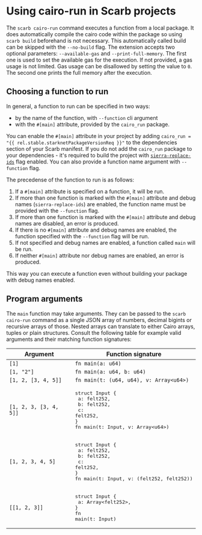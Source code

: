 <script setup>
import { data as rel } from "../../github.data";
</script>

# Using cairo-run in Scarb projects

The `scarb cairo-run` command executes a function from a local package.
It does automatically compile the cairo code within the package so using `scarb build` beforehand is not necessary.
This automatically called build can be skipped with the `--no-build` flag.
The extension accepts two optional parameters: `--available-gas` and `--print-full-memory`.
The first one is used to set the available gas for the execution.
If not provided, a gas usage is not limited.
Gas usage can be disallowed by setting the value to `0`.
The second one prints the full memory after the execution.

## Choosing a function to run

In general, a function to run can be specified in two ways:

- by the name of the function, with `--function` cli argument
- with the `#[main]` attribute, provided by the `cairo_run` package.

You can enable the `#[main]` attribute in your project by
adding `cairo_run = "{{ rel.stable.starknetPackageVersionReq }}"` to the dependencies section of your Scarb manifest.
If you do not add the `cairo_run` package to your dependencies - it's required to build the project
with [`sierra-replace-ids`](../reference/manifest#sierra-replace-ids) flag enabled.
You can also provide a function name argument with `--function` flag.

The precedense of the function to run is as follows:

1. If a `#[main]` attribute is specified on a function, it will be run.
2. If more than one function is marked with the `#[main]` attribute and debug names (`sierra-replace-ids`) are enabled,
   the function name must be provided with the `--function` flag.
3. If more than one function is marked with the `#[main]` attribute and debug names are disabled, an error is produced.
4. If there is no `#[main]` attribute and debug names are enabled, the function specified with the `--function` flag
   will be run.
5. If not specified and debug names are enabled, a function called `main` will be run.
6. If neither `#[main]` attribute nor debug names are enabled, an error is produced.

This way you can execute a function even without building your package with debug names enabled.

## Program arguments

The `main` function may take arguments. They can be passed to the `scarb cairo-run` command as a single JSON array of
numbers, decimal bigints or recursive arrays of those. Nested arrays can translate to either Cairo arrays, tuples or
plain structures. Consult the following table for example valid arguments and their matching function signatures:

| Argument               | Function signature                                                                                                              |
| ---------------------- | ------------------------------------------------------------------------------------------------------------------------------- |
| `[1]`                  | `fn main(a: u64)`                                                                                                               |
| `[1, "2"]`             | `fn main(a: u64, b: u64)`                                                                                                       |
| `[1, 2, [3, 4, 5]]`    | `fn main(t: (u64, u64), v: Array<u64>)`                                                                                         |
| `[1, 2, 3, [3, 4, 5]]` | <pre>struct Input {<br/> a: felt252,<br/> b: felt252,<br/> c: felt252,<br/>}<br/>fn main(t: Input, v: Array\<u64>)</pre>        |
| `[1, 2, 3, 4, 5]`      | <pre>struct Input {<br/> a: felt252,<br/> b: felt252,<br/> c: felt252,<br/>}<br/>fn main(t: Input, v: (felt252, felt252))</pre> |
| `[[1, 2, 3]]`          | <pre>struct Input {<br/> a: Array\<felt252>,<br/>}<br/>fn main(t: Input)</pre>                                                  |

